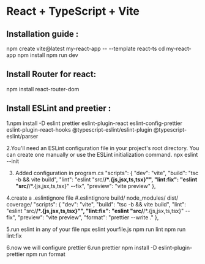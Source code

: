 # React + TypeScript + Vite

## Installation guide :

npm create vite@latest my-react-app -- --template react-ts
cd my-react-app
npm install
npm run dev

## Install Router for react:

npm install react-router-dom

## Install ESLint and preetier :

1.npm install -D eslint prettier eslint-plugin-react eslint-config-prettier eslint-plugin-react-hooks @typescript-eslint/eslint-plugin @typescript-eslint/parser

2.You'll need an ESLint configuration file in your project's root directory. You can create one manually or use the ESLint initialization command.
npx eslint --init

3. Added configuration in program.cs
   "scripts": {
   "dev": "vite",
   "build": "tsc -b && vite build",
   "lint": "eslint \"src/**/\*.{js,jsx,ts,tsx}\"",
   "lint:fix": "eslint \"src/**/\*.{js,jsx,ts,tsx}\" --fix",
   "preview": "vite preview"
   },

4.create a .eslintignore file
#.eslintignore
build/
node_modules/
dist/
coverage/
   "scripts": {
    "dev": "vite",
    "build": "tsc -b && vite build",
    "lint": "eslint \"src/**/*.{js,jsx,ts,tsx}\"",
    "lint:fix": "eslint \"src/**/*.{js,jsx,ts,tsx}\" --fix",
    "preview": "vite preview",
    "format": "prettier --write ."
  },

5.run eslint in any of your file
npx eslint yourfile.js
npm run lint
npm run lint:fix


6.now we will configure prettier
6.run prettier
npm install -D eslint-plugin-prettier
npm run format

